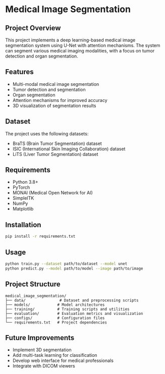 # Medical Image Segmentation

## Project Overview
This project implements a deep learning-based medical image segmentation system using U-Net with attention mechanisms. The system can segment various medical imaging modalities, with a focus on tumor detection and organ segmentation.

## Features
- Multi-modal medical image segmentation
- Tumor detection and segmentation
- Organ segmentation
- Attention mechanisms for improved accuracy
- 3D visualization of segmentation results

## Dataset
The project uses the following datasets:
- BraTS (Brain Tumor Segmentation) dataset
- ISIC (International Skin Imaging Collaboration) dataset
- LiTS (Liver Tumor Segmentation) dataset

## Requirements
- Python 3.8+
- PyTorch
- MONAI (Medical Open Network for AI)
- SimpleITK
- NumPy
- Matplotlib

## Installation
```bash
pip install -r requirements.txt
```

## Usage
```bash
python train.py --dataset path/to/dataset --model unet
python predict.py --model path/to/model --image path/to/image
```

## Project Structure
```
medical_image_segmentation/
├── data/               # Dataset and preprocessing scripts
├── models/            # Model architectures
├── training/          # Training scripts and utilities
├── evaluation/        # Evaluation metrics and visualization
├── configs/           # Configuration files
└── requirements.txt   # Project dependencies
```

## Future Improvements
- Implement 3D segmentation
- Add multi-task learning for classification
- Develop web interface for medical professionals
- Integrate with DICOM viewers 